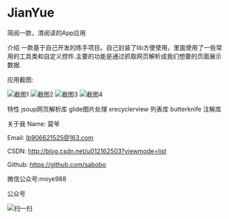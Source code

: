 # JianYue
简阅一款，清阅读的App应用

介绍 
一款基于自己开发的练手项目。自己封装了lib方便使用，里面使用了一些常用的工具类和自定义控件.主要的功能是通过抓取网页解析成我们想要的页面展示数据.

应用截图:

![截图1](https://github.com/sabobo/JianYue/tree/master/screenshot/device-2017-07-10-161427.png)
![截图2](https://github.com/sabobo/JianYue/tree/master/screenshot/device-2017-07-10-161448.png)
![截图3](https://github.com/sabobo/JianYue/tree/master/screenshot/device-2017-07-10-161502.png)
![截图4](https://github.com/sabobo/JianYue/tree/master/screenshot/device-2017-07-10-161314.png)

特性
jsoup网页解析库
glide图片处理
xrecyclerview 列表库
butterknife 注解库


关于我
Name: 莫爷

Email: lb906621525@163.com

CSDN: http://blog.csdn.net/u012162503?viewmode=list

Github: https://github.com/sabobo

微信公众号:moye988

公众号

![扫一扫](https://github.com/sabobo/JianYue/tree/master/screenshot/20170122224631904.png)


